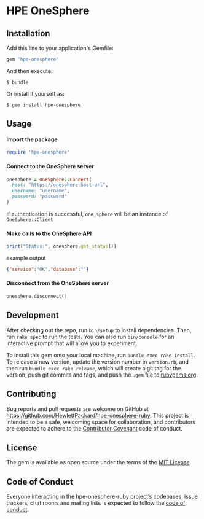 # HPE OneSphere

## Installation

Add this line to your application's Gemfile:

```ruby
gem 'hpe-onesphere'
```

And then execute:

    $ bundle

Or install it yourself as:

    $ gem install hpe-onesphere

## Usage

#### Import the package

```ruby
require 'hpe-onesphere'
```

#### Connect to the OneSphere server

```ruby
onesphere = OneSphere::Connect(
  host: "https://onesphere-host-url",
  username: "username",
  password: "password"
)
```

If authentication is successful, `one_sphere` will be an instance of `OneSphere::Client`


#### Make calls to the OneSphere API

```ruby
print("Status:", onesphere.get_status())
```

example output

```json
{"service":"OK","database":""}
```

#### Disconnect from the OneSphere server

```go
onesphere.disconnect()
```


## Development

After checking out the repo, run `bin/setup` to install dependencies. Then, run `rake spec` to run the tests. You can also run `bin/console` for an interactive prompt that will allow you to experiment.

To install this gem onto your local machine, run `bundle exec rake install`. To release a new version, update the version number in `version.rb`, and then run `bundle exec rake release`, which will create a git tag for the version, push git commits and tags, and push the `.gem` file to [rubygems.org](https://rubygems.org).

## Contributing

Bug reports and pull requests are welcome on GitHub at https://github.com/HewlettPackard/hpe-onesphere-ruby. This project is intended to be a safe, welcoming space for collaboration, and contributors are expected to adhere to the [Contributor Covenant](http://contributor-covenant.org) code of conduct.

## License

The gem is available as open source under the terms of the [MIT License](https://opensource.org/licenses/MIT).

## Code of Conduct

Everyone interacting in the hpe-onesphere-ruby project’s codebases, issue trackers, chat rooms and mailing lists is expected to follow the [code of conduct](https://github.com/HewlettPackard/hpe-onesphere-ruby/blob/master/CODE_OF_CONDUCT.md).
